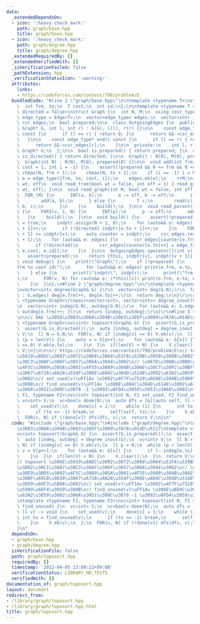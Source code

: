 ```yaml
---
data:
  _extendedDependsOn:
  - icon: ':heavy_check_mark:'
    path: graph/base.hpp
    title: graph/base.hpp
  - icon: ':heavy_check_mark:'
    path: graph/degree.hpp
    title: graph/degree.hpp
  _extendedRequiredBy: []
  _extendedVerifiedWith: []
  _isVerificationFailed: false
  _pathExtension: hpp
  _verificationStatusIcon: ':warning:'
  attributes:
    links:
    - https://codeforces.com/contest/798/problem/E
  bundledCode: "#line 2 \"graph/base.hpp\"\n\ntemplate <typename T>\nstruct Edge {\n\
    \  int frm, to;\n  T cost;\n  int id;\n};\n\ntemplate <typename T = int, bool\
    \ directed = false>\nstruct Graph {\n  int N, M;\n  using cost_type = T;\n  using\
    \ edge_type = Edge<T>;\n  vector<edge_type> edges;\n  vector<int> indptr;\n  vector<edge_type>\
    \ csr_edges;\n  bool prepared;\n\n  class OutgoingEdges {\n  public:\n    OutgoingEdges(const\
    \ Graph* G, int l, int r) : G(G), l(l), r(r) {}\n\n    const edge_type* begin()\
    \ const {\n      if (l == r) { return 0; }\n      return &G->csr_edges[l];\n \
    \   }\n\n    const edge_type* end() const {\n      if (l == r) { return 0; }\n\
    \      return &G->csr_edges[r];\n    }\n\n  private:\n    int l, r;\n    const\
    \ Graph* G;\n  };\n\n  bool is_prepared() { return prepared; }\n  constexpr bool\
    \ is_directed() { return directed; }\n\n  Graph() : N(0), M(0), prepared(0) {}\n\
    \  Graph(int N) : N(N), M(0), prepared(0) {}\n\n  void add(int frm, int to, T\
    \ cost = 1, int i = -1) {\n    assert(!prepared && 0 <= frm && 0 <= to);\n   \
    \ chmax(N, frm + 1);\n    chmax(N, to + 1);\n    if (i == -1) i = M;\n    auto\
    \ e = edge_type({frm, to, cost, i});\n    edges.eb(e);\n    ++M;\n  }\n\n  //\
    \ wt, off\n  void read_tree(bool wt = false, int off = 1) { read_graph(N - 1,\
    \ wt, off); }\n\n  void read_graph(int M, bool wt = false, int off = 1) {\n  \
    \  FOR_(M) {\n      INT(a, b);\n      a -= off, b -= off;\n      if (!wt) {\n\
    \        add(a, b);\n      } else {\n        T c;\n        read(c);\n        add(a,\
    \ b, c);\n      }\n    }\n    build();\n  }\n\n  void read_parent(int off = 1)\
    \ {\n    FOR3(v, 1, N) {\n      INT(p);\n      p -= off;\n      add(p, v);\n \
    \   }\n    build();\n  }\n\n  void build() {\n    assert(!prepared);\n    prepared\
    \ = true;\n    indptr.assign(N + 1, 0);\n    for (auto&& e: edges) {\n      indptr[e.frm\
    \ + 1]++;\n      if (!directed) indptr[e.to + 1]++;\n    }\n    FOR(v, N) indptr[v\
    \ + 1] += indptr[v];\n    auto counter = indptr;\n    csr_edges.resize(indptr.back()\
    \ + 1);\n    for (auto&& e: edges) {\n      csr_edges[counter[e.frm]++] = e;\n\
    \      if (!directed)\n        csr_edges[counter[e.to]++] = edge_type({e.to, e.frm,\
    \ e.cost, e.id});\n    }\n  }\n\n  OutgoingEdges operator[](int v) const {\n \
    \   assert(prepared);\n    return {this, indptr[v], indptr[v + 1]};\n  }\n\n \
    \ void debug() {\n    print(\"Graph\");\n    if (!prepared) {\n      print(\"\
    frm to cost id\");\n      for (auto&& e: edges) print(e.frm, e.to, e.cost, e.id);\n\
    \    } else {\n      print(\"indptr\", indptr);\n      print(\"frm to cost id\"\
    );\n      FOR(v, N) for (auto&& e: (*this)[v]) print(e.frm, e.to, e.cost, e.id);\n\
    \    }\n  }\n};\n#line 2 \"graph/degree.hpp\"\n\r\ntemplate <typename Graph>\r\
    \nvector<int> degree(Graph& G) {\r\n  vector<int> deg(G.N);\r\n  for(auto&& e\
    \ : G.edges) deg[e.frm]++, deg[e.to]++;\r\n  return deg;\r\n}\r\n\r\ntemplate\
    \ <typename Graph>\r\npair<vector<int>, vector<int>> degree_inout(Graph& G) {\r\
    \n  vector<int> indeg(G.N), outdeg(G.N);\r\n  for (auto&& e: G.edges) { indeg[e.to]++,\
    \ outdeg[e.frm]++; }\r\n  return {indeg, outdeg};\r\n}\r\n#line 3 \"graph/toposort.hpp\"\
    \n\n// DAG \u3058\u3083\u306A\u304B\u3063\u305F\u3089\u7A7A\u914D\u5217\ntemplate\
    \ <typename Graph>\nvc<int> toposort(Graph& G) {\n  assert(G.is_prepared());\n\
    \  assert(G.is_directed());\n  auto [indeg, outdeg] = degree_inout(G);\n  vc<int>\
    \ V;\n  ll N = G.N;\n  FOR(v, N) if (indeg[v] == 0) V.eb(v);\n  ll p = 0;\n  while\
    \ (p < len(V)) {\n    auto v = V[p++];\n    for (auto&& e: G[v]) {\n      if (--indeg[e.to]\
    \ == 0) V.eb(e.to);\n    }\n  }\n  if(len(V) < N) {\n    V.clear();\n  }\n  return\
    \ V;\n}\n\n\n// https://codeforces.com/contest/798/problem/E\n// toposort \u306E\
    \u5019\u88DC\u3092\u3072\u3068\u3064\u51FA\u529B\u3059\u308B\u3002\u30C1\u30A7\
    \u30C3\u30AF\u306F\u3057\u306A\u3044\u3002\n// \u967D\u306B\u30B0\u30E9\u30D5\u3092\
    \u4F5C\u3089\u305A\u3001\u4F55\u3089\u304B\u306E\u30C7\u30FC\u30BF\u69CB\u9020\
    \u3067\u672A\u8A2A\u554F\u306E\u884C\u304D\u5148\u3092\u63A2\u3059\u60F3\u5B9A\
    \u3002\n// set_used(v)\uFF1Av \u3092\u4F7F\u7528\u6E08\u306B\u5909\u66F4\u3059\
    \u308B\n// find_unused(v)\uFF1Av \u306E\u884C\u304D\u5148\u3092\u63A2\u3059\u3002\
    \u306A\u3051\u308C\u3070 -1 \u3092\u8FD4\u3059\u3053\u3068\u3002\ntemplate <typename\
    \ F1, typename F2>\nvc<int> toposort(int N, F1 set_used, F2 find_unused) {\n \
    \ vc<int> V;\n  vc<bool> done(N);\n  auto dfs = [&](auto self, ll v) -> void {\n\
    \    set_used(v);\n    done[v] = 1;\n    while (1) {\n      int to = find_unused(v);\n\
    \      if (to == -1) break;\n      self(self, to);\n    }\n    V.eb(v);\n  };\n\
    \  FOR(v, N) if (!done[v]) dfs(dfs, v);\n  return V;\n}\n"
  code: "#include \"graph/base.hpp\"\n#include \"graph/degree.hpp\"\n\n// DAG \u3058\
    \u3083\u306A\u304B\u3063\u305F\u3089\u7A7A\u914D\u5217\ntemplate <typename Graph>\n\
    vc<int> toposort(Graph& G) {\n  assert(G.is_prepared());\n  assert(G.is_directed());\n\
    \  auto [indeg, outdeg] = degree_inout(G);\n  vc<int> V;\n  ll N = G.N;\n  FOR(v,\
    \ N) if (indeg[v] == 0) V.eb(v);\n  ll p = 0;\n  while (p < len(V)) {\n    auto\
    \ v = V[p++];\n    for (auto&& e: G[v]) {\n      if (--indeg[e.to] == 0) V.eb(e.to);\n\
    \    }\n  }\n  if(len(V) < N) {\n    V.clear();\n  }\n  return V;\n}\n\n\n// https://codeforces.com/contest/798/problem/E\n\
    // toposort \u306E\u5019\u88DC\u3092\u3072\u3068\u3064\u51FA\u529B\u3059\u308B\
    \u3002\u30C1\u30A7\u30C3\u30AF\u306F\u3057\u306A\u3044\u3002\n// \u967D\u306B\u30B0\
    \u30E9\u30D5\u3092\u4F5C\u3089\u305A\u3001\u4F55\u3089\u304B\u306E\u30C7\u30FC\
    \u30BF\u69CB\u9020\u3067\u672A\u8A2A\u554F\u306E\u884C\u304D\u5148\u3092\u63A2\
    \u3059\u60F3\u5B9A\u3002\n// set_used(v)\uFF1Av \u3092\u4F7F\u7528\u6E08\u306B\
    \u5909\u66F4\u3059\u308B\n// find_unused(v)\uFF1Av \u306E\u884C\u304D\u5148\u3092\
    \u63A2\u3059\u3002\u306A\u3051\u308C\u3070 -1 \u3092\u8FD4\u3059\u3053\u3068\u3002\
    \ntemplate <typename F1, typename F2>\nvc<int> toposort(int N, F1 set_used, F2\
    \ find_unused) {\n  vc<int> V;\n  vc<bool> done(N);\n  auto dfs = [&](auto self,\
    \ ll v) -> void {\n    set_used(v);\n    done[v] = 1;\n    while (1) {\n     \
    \ int to = find_unused(v);\n      if (to == -1) break;\n      self(self, to);\n\
    \    }\n    V.eb(v);\n  };\n  FOR(v, N) if (!done[v]) dfs(dfs, v);\n  return V;\n\
    }\n"
  dependsOn:
  - graph/base.hpp
  - graph/degree.hpp
  isVerificationFile: false
  path: graph/toposort.hpp
  requiredBy: []
  timestamp: '2022-04-05 13:09:22+09:00'
  verificationStatus: LIBRARY_NO_TESTS
  verifiedWith: []
documentation_of: graph/toposort.hpp
layout: document
redirect_from:
- /library/graph/toposort.hpp
- /library/graph/toposort.hpp.html
title: graph/toposort.hpp
---
```

